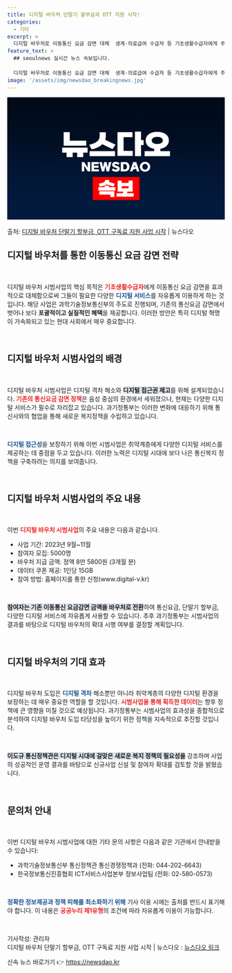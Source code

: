 ```yaml
---
title: 디지털 바우처 단말기 할부금과 OTT 지원 시작!
categories:
  - 기타
excerpt: >
  디지털 바우처로 이동통신 요금 감면 대체  생계·의료급여 수급자 등 기초생활수급자에게 주는 이동통신 요금감면…
feature_text: >
  ## seoulnews 실시간 뉴스 속보입니다.

  디지털 바우처로 이동통신 요금 감면 대체  생계·의료급여 수급자 등 기초생활수급자에게 주는 이동통신 요금감면…
image: '/assets/img/newsdao_breakingnews.jpg'
---
```


![뉴스다오 속보](/assets/img/newsdao_breakingnews.jpg)

<p>출처: <a href="https://newsdao.kr/4971" rel="dofollow">디지털 바우처 단말기 할부금, OTT 구독료 지원 사업 시작</a> | 뉴스다오</p>

<h2 data-ke-size="size26">디지털 바우처를 통한 이동통신 요금 감면 전략</h2>

<p data-ke-size="size16">&nbsp;</p>

디지털 바우처 시범사업의 핵심 목적은 <b><span style="color: #ee2323;">기초생활수급자</span></b>에게 이동통신 요금 감면을 효과적으로 대체함으로써 그들이 필요한 다양한 <b><span style="color: #1a5490;">디지털 서비스</span></b>를 자유롭게 이용하게 하는 것입니다. 해당 사업은 과학기술정보통신부의 주도로 진행되며, 기존의 통신요금 감면에서 벗어나 보다 **포괄적이고 실질적인 혜택**을 제공합니다. 이러한 방안은 특히 디지털 혁명이 가속화되고 있는 현대 사회에서 매우 중요합니다. 

<p data-ke-size="size16">&nbsp;</p>

<h2 data-ke-size="size26">디지털 바우처 시범사업의 배경</h2>

<p data-ke-size="size16">&nbsp;</p>

디지털 바우처 시범사업은 디지털 격차 해소와 <b><span style="background-color: #21538527;">디지털 접근권 제고</span></b>를 위해 설계되었습니다. <b><span style="color: #ee2323;">기존의 통신요금 감면 정책</span></b>은 음성 중심의 환경에서 세워졌으나, 현재는 다양한 디지털 서비스가 필수로 자리잡고 있습니다. 과기정통부는 이러한 변화에 대응하기 위해 통신사와의 협업을 통해 새로운 복지정책을 수립하고 있습니다. 

<p data-ke-size="size16">&nbsp;</p>

<b><span style="color: #1a5490;">디지털 접근성</span></b>을 보장하기 위해 이번 시범사업은 취약계층에게 다양한 디지털 서비스를 제공하는 데 중점을 두고 있습니다. 이러한 노력은 디지털 시대에 보다 나은 통신복지 정책을 구축하려는 의지를 보여줍니다. 

<p data-ke-size="size16">&nbsp;</p>

<h2 data-ke-size="size26">디지털 바우처 시범사업의 주요 내용</h2>

<p data-ke-size="size16">&nbsp;</p>

이번 <b><span style="color: #ee2323;">디지털 바우처 시범사업</span></b>의 주요 내용은 다음과 같습니다.

<ul>
    <li>사업 기간: 2023년 9월~11월</li>
    <li>참여자 모집: 5000명</li>
    <li>바우처 지급 금액: 정액 8만 5800원 (3개월 분)</li>
    <li>데이터 쿠폰 제공: 1인당 15GB</li>
    <li>참여 방법: 홈페이지를 통한 신청(www.digital-v.kr)</li>
</ul>

<p data-ke-size="size16">&nbsp;</p>

<b><span style="background-color: #21538527;">참여자는 기존 이동통신 요금감면 금액을 바우처로 전환</span></b>하여 통신요금, 단말기 할부금, 다양한 디지털 서비스에 자유롭게 사용할 수 있습니다. 추후 과기정통부는 시범사업의 결과를 바탕으로 디지털 바우처의 확대 시행 여부를 결정할 계획입니다.

<p data-ke-size="size16">&nbsp;</p>

<h2 data-ke-size="size26">디지털 바우처의 기대 효과</h2>

<p data-ke-size="size16">&nbsp;</p>

디지털 바우처 도입은 <b><span style="color: #1a5490;">디지털 격차</span></b> 해소뿐만 아니라 취약계층의 다양한 디지털 환경을 보장하는 데 매우 중요한 역할을 할 것입니다. <b><span style="color: #ee2323;">시범사업을 통해 획득한 데이터</span></b>는 향후 정책에 큰 영향을 미칠 것으로 예상됩니다. 과기정통부는 시범사업의 효과성을 종합적으로 분석하여 디지털 바우처 도입 타당성을 높이기 위한 정책을 지속적으로 추진할 것입니다.

<p data-ke-size="size16">&nbsp;</p>

<b><span style="background-color: #21538527;">이도규 통신정책관은 디지털 시대에 걸맞은 새로운 복지 정책의 필요성을</span></b> 강조하며 사업의 성공적인 운영 결과를 바탕으로 신규사업 신설 및 참여자 확대를 검토할 것을 밝혔습니다. 

<p data-ke-size="size16">&nbsp;</p>

<h2 data-ke-size="size26">문의처 안내</h2>

<p data-ke-size="size16">&nbsp;</p>

이번 디지털 바우처 시범사업에 대한 기타 문의 사항은 다음과 같은 기관에서 안내받을 수 있습니다:

<ul>
    <li>과학기술정보통신부 통신정책관 통신경쟁정책과 (전화: 044-202-6643)</li>
    <li>한국정보통신진흥협회 ICT서비스사업본부 정보사업팀 (전화: 02-580-0573)</li>
</ul>

<p data-ke-size="size16">&nbsp;</p>

<b><span style="color: #1a5490;">정확한 정보제공과 정책 피해를 최소화하기 위해</span></b> 기사 이용 시에는 출처를 반드시 표기해야 합니다. 이 내용은 <b><span style="color: #ee2323;">공공누리 제1유형</span></b>의 조건에 따라 자유롭게 이용이 가능합니다. 

<p data-ke-size="size16">&nbsp;</p>

기사작성: 관리자  
디지털 바우처 단말기 할부금, OTT 구독료 지원 사업 시작 | 뉴스다오  : <a href="https://newsdao.kr/4971" target="_blank">뉴스다오 링크</a> 

신속 뉴스 바로가기 👉 <a href="https://newsdao.kr" rel="dofollow">https://newsdao.kr</a>


